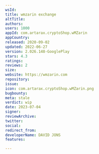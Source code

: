 ```yaml
---
wsId: 
title: wmzarin exchange
altTitle: 
authors: 
users: 1000
appId: com.artarax.cryptoShop.wMZarin
appCountry: 
released: 2020-09-02
updated: 2022-06-27
version: 2.026.148-GooglePlay
stars: 4.3
ratings: 
reviews: 2
size: 
website: https://wmzarin.com
repository: 
issue: 
icon: com.artarax.cryptoShop.wMZarin.png
bugbounty: 
meta: stale
verdict: wip
date: 2023-07-04
signer: 
reviewArchive: 
twitter: 
social: 
redirect_from: 
developerName: DAVID JONS
features: 

---
```


